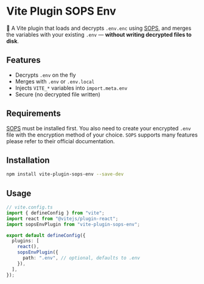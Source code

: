 # Vite Plugin SOPS Env

🔐 A Vite plugin that loads and decrypts `.env.enc` using [SOPS](https://github.com/getsops/sops), and merges the variables with your existing `.env` — **without writing decrypted files to disk**.

## Features

- Decrypts `.env` on the fly
- Merges with `.env` or `.env.local`
- Injects `VITE_*` variables into `import.meta.env`
- Secure (no decrypted file written)

## Requirements

[SOPS](https://github.com/getsops/sops) must be installed first. You also need to create your encrypted `.env` file with the encryption method of your choice. `SOPS` supports many features please refer to their official documentation.

## Installation

```bash
npm install vite-plugin-sops-env --save-dev
```

## Usage

```ts
// vite.config.ts
import { defineConfig } from "vite";
import react from "@vitejs/plugin-react";
import sopsEnvPlugin from "vite-plugin-sops-env";

export default defineConfig({
  plugins: [
    react(),
    sopsEnvPlugin({
      path: ".env", // optional, defaults to .env
    }),
  ],
});
```
